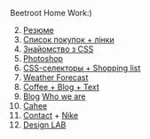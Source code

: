 Beetroot Home Work:)

02. <a href="https://nazar-melnychenko.github.io/beetroot/Les_02/index.html">Резюме</a><br>
03. <a href="https://nazar-melnychenko.github.io/beetroot/Les_03/index.html">Список покупок + лінки</a>
04. <a href="https://nazar-melnychenko.github.io/beetroot/Les_04/index.html">Знайомство з CSS</a>
05. <a href="https://nazar-melnychenko.github.io/beetroot/Les_05/index.html">Photoshop</a>
06. <a href="https://nazar-melnychenko.github.io/beetroot/Les_06/index.html">CSS-селекторы + Shopping list</a>
07. <a href="https://nazar-melnychenko.github.io/beetroot/Les_07/index.html">Weather Forecast</a>
08. <a href="https://nazar-melnychenko.github.io/beetroot/Les_08/index.html">Coffee + Blog + Text</a>
10. <a href="https://nazar-melnychenko.github.io/beetroot/Les_10/index.html">Blog</a> <a href="https://nazar-melnychenko.github.io/beetroot/Les_10/whoweare.html">Who we are</a>
11. <a href="https://nazar-melnychenko.github.io/beetroot/Les_11/index.html">Cahee</a> 
12. <a href="https://nazar-melnychenko.github.io/beetroot/Les_12/index.html">Contact</a> + <a href="https://nazar-melnychenko.github.io/beetroot/Les_12/nike.html">Nike</a>
13. <a href="https://nazar-melnychenko.github.io/beetroot/Les_13/index.html">Design LAB</a> 